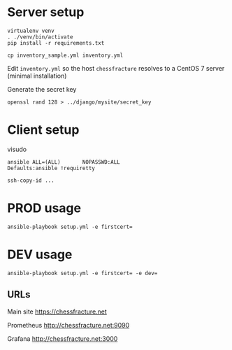 # Server setup
```
virtualenv venv
. ./venv/bin/activate
pip install -r requirements.txt
```

```
cp inventory_sample.yml inventory.yml
```
Edit `inventory.yml` so the host `chessfracture` resolves to a CentOS 7 server (minimal installation)

Generate the secret key

```
openssl rand 128 > ../django/mysite/secret_key
```

# Client setup
visudo

```
ansible ALL=(ALL)       NOPASSWD:ALL
Defaults:ansible !requiretty
```

```
ssh-copy-id ...
```

# PROD usage
```
ansible-playbook setup.yml -e firstcert=
```

# DEV usage
```
ansible-playbook setup.yml -e firstcert= -e dev=
```

## URLs
Main site
https://chessfracture.net

Prometheus
http://chessfracture.net:9090

Grafana
http://chessfracture.net:3000

